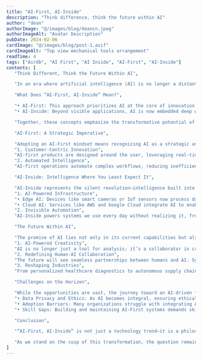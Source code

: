 ```yaml
---
title: "AI-First, AI-Inside"
description: "Think difference, think the future within AI"
author: "dean"
authorImage: "@/images/blog/deancn.jpeg"
authorImageAlt: "Avatar Description"
pubDate: 2024-02-06
cardImage: "@/images/blog/post-1.avif"
cardImageAlt: "Top view mechanical tools arrangement"
readTime: 4
tags: ["Airdb", "AI First", "AI Inside", "AI-First", "AI-Inside"]
contents: [
   "Think Different, Think the Future Within AI",

   "In an era where artificial intelligence (AI) is no longer a distant possibility but a present reality, the mantra “AI-First, AI-Inside” encapsulates the paradigm shift in how businesses, industries, and individuals envision progress. AI has moved from being a supportive tool to a foundational pillar that is shaping the future of technology and society.",

   "What Does “AI-First, AI-Inside” Mean?",

   "• AI-First: This approach prioritizes AI at the core of innovation strategies. It implies designing products, services, and systems with AI as the primary driver rather than an auxiliary component.",
   "• AI-Inside: Beyond visible applications, AI is now embedded deep within systems, from decision-making engines to operational frameworks, enabling intelligence and automation at every layer.",

   "Together, these concepts emphasize the transformative potential of AI to rethink and rebuild the foundations of modern living.",

   "AI-First: A Strategic Imperative",

   "Adopting an AI-First mindset means recognizing AI as a strategic asset rather than a supporting technology. Companies like Google, Amazon, and Tesla are leading examples, embedding AI into their core operations to redefine customer experiences, optimize logistics, and even drive autonomous mobility.",
   "1. Customer-Centric Innovation",
   "AI-first products are designed around the user, leveraging real-time data to offer hyper-personalized experiences. Think of Netflix’s recommendation engine or Spotify’s Discover Weekly playlist, both powered by AI that understands individual preferences.",
   "2. Automated Intelligence",
   "AI-first operations automate complex workflows, reducing inefficiencies and enabling scalability. For instance, financial institutions use AI to streamline fraud detection and credit risk assessment in real time.",

   "AI-Inside: Intelligence Where You Least Expect It",

   "AI-Inside represents the silent revolution—intelligence built into systems, devices, and platforms that operate behind the scenes. Unlike visible AI applications, these are deeply embedded, making systems smarter and more capable without overtly displaying their complexity.",
   "1. AI-Powered Infrastructure",
   "• Edge AI: Devices like smart cameras or IoT sensors now process data locally, reducing latency and enhancing real-time decision-making.",
   "• Cloud AI: Services like AWS and Google Cloud integrate AI to enable smarter application development and seamless scalability.",
   "2. Invisible Automation",
   "AI-Inside powers systems we use every day without realizing it, from email spam filters to predictive maintenance in manufacturing.",

   "The Future Within AI",

   "The promise of AI lies not only in its current capabilities but also in its potential to redefine what is possible:",
   "1. AI-Powered Creativity",
   "AI is no longer just a tool for analysis; it’s a collaborator in creation. From generating music and art to assisting in architectural design, AI-first tools are pushing the boundaries of creativity.",
   "2. Redefining Human-AI Collaboration",
   "The future will see seamless partnerships between humans and AI. Systems with AI-Inside will complement human intuition with data-driven insights, amplifying productivity across fields.",
   "3. Reshaping Industries",
   "From personalized healthcare diagnostics to autonomous supply chains, every industry stands to be transformed by the “AI-First, AI-Inside” approach.",

   "Challenges on the Horizon",

   "While the opportunities are vast, the journey toward an AI-driven future also presents significant challenges:",
   "• Data Privacy and Ethics: As AI becomes integral, ensuring ethical data use and avoiding biases in decision-making are paramount.",
   "• Adoption Barriers: Many organizations struggle with integrating AI into legacy systems. Bridging this gap requires a cultural and operational shift.",
   "• Skill Gaps: Building and maintaining AI-First systems demands skilled talent, creating a pressing need for education and upskilling.",

   "Conclusion",

   "“AI-First, AI-Inside” is not just a technology trend—it is a philosophy that prioritizes intelligence, efficiency, and human-centric innovation. By thinking differently and embracing AI as a core component, businesses and individuals alike can unlock a future filled with opportunities. The challenge lies not in whether to adopt AI but in how effectively and ethically it can be integrated to shape the world of tomorrow.",

   "As we stand on the cusp of this transformation, the question remains: Are we ready to think differently and step into the future with AI?"
]
---
```

